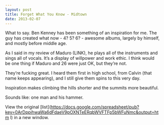```yaml
---
layout: post
title: Forget What You Know - Midtown
date: 2013-02-07
---
```


What to say. Ben Kenney has been something of an inspiration for me. The
guy has created what now - 4? 5? 6? - awesome albums, largely by
himself, and mostly before middle age.

As I said in my review of Maduro (LINK), he plays all of the instruments
and sings all of vocals. It’s a display of willpower and work ethic. I
think would be one thing if Maduro and 26 were just OK, but they’re not.

They’re fucking great. I heard them first in high school, from Calvin
(that name keeps appearing), and I still give them spins to this very
day.

Inspiration makes climbing the hills shorter and the summits more
beautiful.

Sounds like: one man and his hammer.

View the original
[list](https://docs.google.com/spreadsheet/pub?key=0ArDppihwaWa6dFdaeV9pOXNTeERqbWVFTFp5bWFuNmc&output=htm    l) in a
new window.


